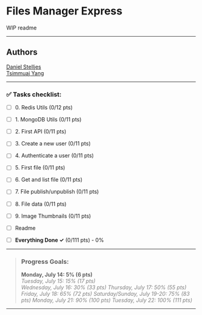 # Files Manager Express

WIP readme

----

## Authors
[Daniel Stelljes](https://github.com/Zytronium)  
[Tsimmuaj Yang](https://github.com/Jimwall0)  

----

### ✅ Tasks checklist:
- [ ] ​0. Redis Utils (0/12 pts)
- [ ] ​1. MongoDB Utils (0/11 pts)
- [ ] ​2. First API (0/11 pts)
- [ ] ​3. Create a new user (0/11 pts)
- [ ] ​4. Authenticate a user (0/11 pts)
- [ ] ​5. First file (0/11 pts)
- [ ] ​6. Get and list file (0/11 pts)
- [ ] ​7. File publish/unpublish (0/11 pts)
- [ ] ​8. File data (0/11 pts)
- [ ] ​9. Image Thumbnails (0/11 pts)


- [ ] Readme
- [ ] **Everything Done ✓** (0/111 pts) - 0%

---

>### Progress Goals:
><strong>Monday, July 14: 5% (6 pts)</strong>  
<em style="color: gray">Tuesday, July 15: 15% (17 pts)</em>  
<em style="color: gray">Wednesday, July 16: 30% (33 pts)</em>
<em style="color: gray">Thursday, July 17: 50% (55 pts)</em>  
<em style="color: gray">Friday, July 18: 65% (72 pts)</em>
<em style="color: gray">Saturday/Sunday, July 19-20: 75% (83 pts)</em>
<em style="color: gray">Monday, July 21: 90% (100 pts)</em>
<em style="color: gray">Tuesday, July 22: 100% (111 pts)</em>
---
